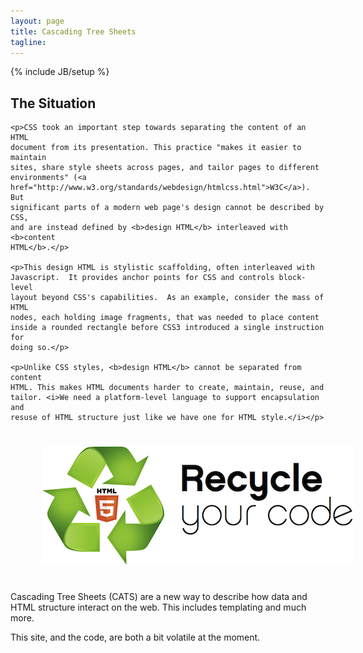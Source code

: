 ```yaml
---
layout: page
title: Cascading Tree Sheets
tagline:
---
```

{% include JB/setup %}


<div class="row">
  <div class="span9">
    <h2>The Situation</h2>
  </div>
</div>


<div class="row">
  <div class="span9 threecolumn">

    <p>CSS took an important step towards separating the content of an HTML
    document from its presentation. This practice "makes it easier to maintain
    sites, share style sheets across pages, and tailor pages to different
    environments" (<a
    href="http://www.w3.org/standards/webdesign/htmlcss.html">W3C</a>).  But
    significant parts of a modern web page's design cannot be described by CSS,
    and are instead defined by <b>design HTML</b> interleaved with <b>content
    HTML</b>.</p>

    <p>This design HTML is stylistic scaffolding, often interleaved with
    Javascript.  It provides anchor points for CSS and controls block-level
    layout beyond CSS's capabilities.  As an example, consider the mass of HTML
    nodes, each holding image fragments, that was needed to place content
    inside a rounded rectangle before CSS3 introduced a single instruction for
    doing so.</p>

    <p>Unlike CSS styles, <b>design HTML</b> cannot be separated from content
    HTML. This makes HTML documents harder to create, maintain, reuse, and
    tailor. <i>We need a platform-level language to support encapsulation and
    resuse of HTML structure just like we have one for HTML style.</i></p>
    
  </div>
</div>

<img src="/images/recycle.png" style="margin:25px 0px 25px 50px;" />

Cascading Tree Sheets (CATS) are a new way to describe how data and HTML
structure interact on the web. This includes templating and much more.

This site, and the code, are both a bit volatile at the moment.

<script>
$(function() {
  SelectPage("PageHome");
});
</script>
